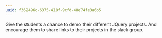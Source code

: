 ```yaml
---
uuid: f362496c-6375-418f-9cfd-48e74fe3a6b5
---
```


Give the students a chance to demo their different JQuery projects. And encourage them to share links to their projects in the slack group. 
